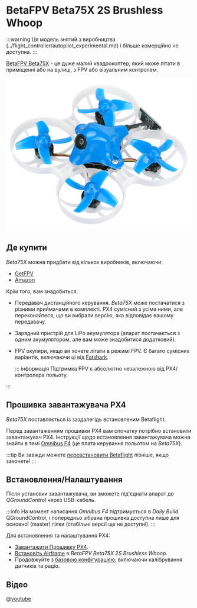 # BetaFPV Beta75X 2S Brushless Whoop

<Badge type="info" text="Discontinued" />

:::warning
Ця модель знятий з виробництва (../flight_controller/autopilot_experimental.md) і більше комерційно не доступна.
:::

[BetaFPV Beta75X](https://betafpv.com/products/beta75x-2s-whoop-quadcopter) - це дуже малий квадрокоптер, який може літати в приміщенні або на вулиці, з FPV або візуальним контролем.

![BetaFPV Beta75X](../../assets/hardware/betafpv_beta75x.jpg)

## Де купити

_Beta75X_ можна придбати від кількох виробників, включаючи:

- [GetFPV](https://www.getfpv.com/beta75x-2s-brushless-whoop-micro-quadcopter-xt30-frsky.html)
- [Amazon](https://www.amazon.com/BETAFPV-Beta75X-Brushless-Quadcopter-Smartaudio/dp/B07H86XSPW)

Крім того, вам знадобиться:

- Передавач дистанційного керування. _Beta75X_ може постачатися з різними приймачами в комплекті. PX4 сумісний з усіма ними, але переконайтеся, що ви вибрали версію, яка відповідає вашому передавачу.
- Зарядний пристрій для LiPo акумулятора (апарат постачається з одним акумулятором, але вам може знадобитися додатковий).
- FPV окуляри, якщо ви хочете літати в режимі FPV.
  Є багато сумісних варіантів, включаючи ці від [Fatshark](https://www.fatshark.com/product-page/dominator-v3).

  ::: інформація
  Підтримка FPV є абсолютно незалежною від PX4/контролера польоту.

:::

## Прошивка завантажувача PX4

_Beta75X_ поставляється із заздалегідь встановленим Betaflight.

Перед завантаженням прошивки PX4 вам спочатку потрібно встановити завантажувач PX4.
Інструкції щодо встановлення завантажувача можна знайти в темі [Omnibus F4](../flight_controller/omnibus_f4_sd.md#bootloader) (це плата керування польотом на _Beta75X_).

:::tip
Ви завжди можете [перевстановити Betaflight](../advanced_config/bootloader_update_from_betaflight.md#reinstall-betaflight) пізніше, якщо захочете!
:::

## Встановлення/Налаштування

Після установки завантажувача, ви зможете під'єднати апарат до _QGroundControl_ через USB-кабель.

:::info
На момент написання _Omnibus F4_ підтримується в _Daily Build_ QGroundControl, і попередньо зібрана прошивка доступна лише для основної (master) гілки (стабільні версії ще не доступні).
:::

Для встановлення та налаштування PX4:

- [Завантажити Прошивку PX4](../config/firmware.md).
- [Встановіть Airframe](../config/airframe.md) в _BetaFPV Beta75X 2S Brushless Whoop_.
- Продовжуйте з [базовою конфігурацією](../config/index.md), включаючи калібрування датчиків та радіо.

## Відео

@[youtube](https://youtu.be/_-O0kv0Qsh4)
